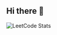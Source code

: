 ## Hi there 👋


![LeetCode Stats](https://leetcard.jacoblin.cool?width=500&height=800/jansonboss?theme=dark&font=DM%20Sans&ext=heatmap)
<!--
**JansonYeTao/JansonYeTao** is a ✨ _special_ ✨ repository because its `README.md` (this file) appears on your GitHub profile.

Here are some ideas to get you started:

- 🔭 I’m currently working on ...
- 🌱 I’m currently learning ...
- 👯 I’m looking to collaborate on ...
- 🤔 I’m looking for help with ...
- 💬 Ask me about ...
- 📫 How to reach me: ...
- 😄 Pronouns: ...
- ⚡ Fun fact: ...
-->
